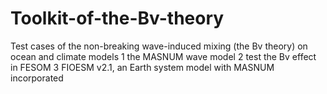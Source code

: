 # Toolkit-of-the-Bv-theory
Test cases of the non-breaking wave-induced mixing (the Bv theory) on ocean and climate models
1 the MASNUM wave model
2 test the Bv effect in FESOM
3 FIOESM v2.1, an Earth system model with MASNUM incorporated
